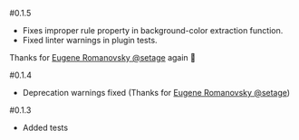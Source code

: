 #0.1.5

- Fixes improper rule property in background-color extraction function.
- Fixed linter warnings in plugin tests.  

Thanks for [Eugene Romanovsky @setage](http://github.com/setage) again 🍺

#0.1.4

- Deprecation warnings fixed  (Thanks for [Eugene Romanovsky @setage](http://github.com/setage))


#0.1.3

- Added tests
